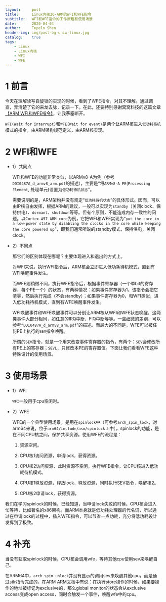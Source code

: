 ```yaml
---
layout:     post
title:      Linux内核26-ARM的WFI和WFE指令
subtitle:   WFI和WFE指令的工作原理和使用场景
date:       2020-04-04
author:     Tupelo Shen
header-img: img/post-bg-unix-linux.jpg
catalog:    true
tags:
    - Linux
    - Linux内核
    - WFI
    - WFE
---
```


# 1 前言

今天在理解读写自旋锁的实现的时候，看到了WFE指令，对其不理解。通过调查，弄清楚了它的来龙去脉，记录一下。在此，还要特别感谢窝窝科技的这篇文章[【ARM WFI和WFE指令】](http://www.wowotech.net/armv8a_arch/wfe_wfi.html)，让我茅塞断开。

`WFI(Wait for interrupt)`和`WFE(Wait for event)`是两个让ARM核进入`低功耗待机`模式的指令，由ARM架构规范定义，由ARM核实现。

# 2 WFI和WFE

* 1）共同点

    WFI和WFE的功能非常类似，以ARMv8-A为例（参考`DDI0487A_d_armv8_arm.pdf`的描述），主要是“将`ARMv8-A PE`(`Processing Element`, 处理单元)设置为`低功耗待机状态`”。

    需要说明的是，ARM架构并没有规定“`低功耗待机状态`”的具体形式。因而，可以由IP核自由发挥，根据ARM的建议，一般可以实现为`standby`（关闭clock、保持供电）、`dormant`、`shutdown`等等。但有个原则，不能造成内存一致性的问题。以`Cortex-A57 ARM core`为例，它把WFI和WFE实现为“`put the core in a low-power state by disabling the clocks in the core while keeping the core powered up`”，即我们通常所说的standby模式，保持供电，关闭clock。

* 2）不同点

    那它们的区别体现在哪呢？主要体现进入和退出的方式上。

    对WFI来说，执行WFI指令后，ARM核会立即进入低功耗待机模式，直到有WFI唤醒事件发生。

    而WFE则稍微不同，执行WFE指令后，根据事件寄存器（一个单bit的寄存器，每个PE一个）的状态，有两种情况：如果事件寄存器为1，该指令会把它清零，然后执行完成（不会standby）；如果事件寄存器为0，和WFI类似，进入低功耗待机模式，直到有WFE唤醒事件发生。

    WFI唤醒事件和WFE唤醒事件可以分别让ARM核从WFI和WFE状态唤醒，这两类事件大部分相同，如任意的IRQ中断、FIQ中断等等。一些细微的差别，可以参考`“DDI0487A_d_armv8_arm.pdf`“的描述。而最大的不同是，WFE可以被任何PE上执行的`SEV`指令唤醒。

    所谓的`SEV`指令，就是一个用来改变事件寄存器的指令，有两个：`SEV`会修改所有PE上的寄存器；`SEVL`，只修改本PE的寄存器值。下面让我们看看WFE这种特殊设计的使用场景。

# 3 使用场景

* 1）WFI

    `WFI`一般用于cpu空闲时。

* 2）WFE

    WFE的一个典型使用场景，是用在`spinlock`中（可参考`arch_spin_lock`，对arm64来说，位于`arm64/include/asm/spinlock.h`中）。spinlock的功能，是在不同CPU核之间，保护共享资源。使用WFE的流程是：

    1. 资源空闲。

    2. CPU核1访问资源，申请lock，获得资源。

    3. CPU核2访问资源，此时资源不空闲，执行WFE指令，让CPU核进入低功耗待机模式。

    4. CPU核1释放资源，释放lock，释放资源，同时执行SEV指令，唤醒核2。

    5. CPU核2申请lock，获得资源。

我们在学习spinlock的时候，已经知道，当申请lock失败的时候，CPU核会进入忙等待，比如著名的x86架构。而ARM本身就是低功耗处理器的代名词，所以通过在申请lock的过程中，插入WFE指令，可以节省一点功耗，充分将低功耗设计发挥到了极致。

# 4 补充

当没有获取spinlock的时候，CPU核会调用wfe，等待其他cpu使用sev来唤醒自己。

在ARM64中，`arch_spin_unlock`并没有显示的调用sev来唤醒其他cpu，而是通过stlr指令完成的。在ARM ARM文档中有说：在执行store操作的时候，如果要操作的地址被标记为exclusive的，那么global monitor的状态会从exclusive access变成open access，同时会触发一个事件，唤醒wfe中的cpu。